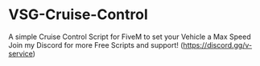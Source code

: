 # VSG-Cruise-Control
A simple Cruise Control Script for FiveM to set your Vehicle a Max Speed
Join my Discord for more Free Scripts and support! (https://discord.gg/v-service)
